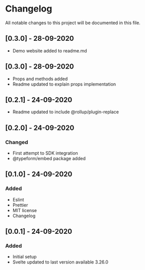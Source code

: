 # Changelog

All notable changes to this project will be documented in this file.

## [0.3.0] - 28-09-2020

-   Demo website added to readme.md

## [0.3.0] - 28-09-2020

-   Props and methods added
-   Readme updated to explain props implementation

## [0.2.1] - 24-09-2020

-   Readme updated to include @rollup/plugin-replace

## [0.2.0] - 24-09-2020

### Changed

-   First attempt to SDK integration
-   @typeform/embed package added

## [0.1.0] - 24-09-2020

### Added

-   Eslint
-   Prettier
-   MIT license
-   Changelog

## [0.0.1] - 24-09-2020

### Added

-   Initial setup
-   Svelte updated to last version available 3.26.0
